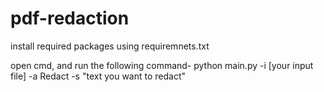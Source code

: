 # pdf-redaction
install required packages using requiremnets.txt

open cmd, and run the following command- python main.py -i [your input file] -a Redact -s "text you want to redact"
